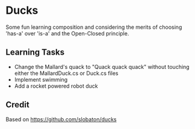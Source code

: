 # Ducks
Some fun learning composition and considering the merits of choosing 'has-a' over 'is-a' and the Open-Closed principle.

## Learning Tasks
* Change the Mallard's quack to "Quack quack quack" without touching either the MallardDuck.cs or Duck.cs files
* Implement swimming
* Add a rocket powered robot duck

## Credit
Based on https://github.com/slobaton/ducks
